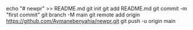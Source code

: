 echo "# newpr" >> README.md
git init
git add README.md
git commit -m "first commit"
git branch -M main
git remote add origin https://github.com/Aymanebenyahia/newpr.git
git push -u origin main
